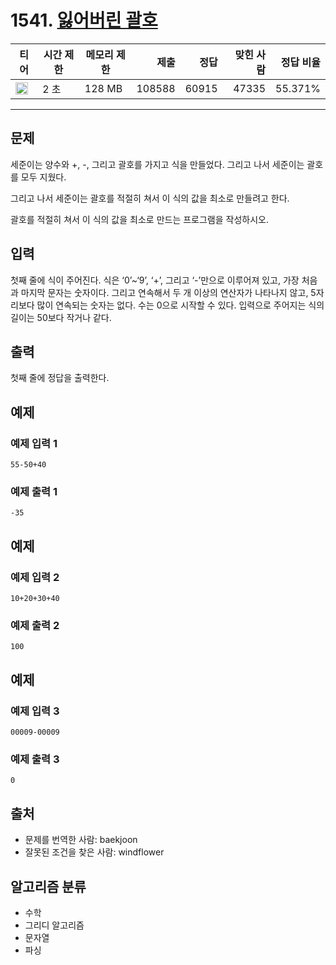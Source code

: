 # 1541. [잃어버린 괄호](https://www.acmicpc.net/problem/1541)

| 티어                                                                 | 시간 제한 | 메모리 제한 |   제출 |  정답 | 맞힌 사람 | 정답 비율 |
| -------------------------------------------------------------------- | --------- | ----------- | -----: | ----: | --------: | --------: |
| <img src="https://static.solved.ac/tier_small/9.svg" width="20px" /> | 2 초      | 128 MB      | 108588 | 60915 |     47335 |   55.371% |

---

## 문제

세준이는 양수와 +, -, 그리고 괄호를 가지고 식을 만들었다. 그리고 나서 세준이는 괄호를 모두 지웠다.

그리고 나서 세준이는 괄호를 적절히 쳐서 이 식의 값을 최소로 만들려고 한다.

괄호를 적절히 쳐서 이 식의 값을 최소로 만드는 프로그램을 작성하시오.

## 입력

첫째 줄에 식이 주어진다. 식은 ‘0’~‘9’, ‘+’, 그리고 ‘-’만으로 이루어져 있고, 가장 처음과 마지막 문자는 숫자이다. 그리고 연속해서 두 개 이상의 연산자가 나타나지 않고, 5자리보다 많이 연속되는 숫자는 없다. 수는 0으로 시작할 수 있다. 입력으로 주어지는 식의 길이는 50보다 작거나 같다.

## 출력

첫째 줄에 정답을 출력한다.

## 예제

### 예제 입력 1

```
55-50+40
```

### 예제 출력 1

```
-35
```

## 예제

### 예제 입력 2

```
10+20+30+40
```

### 예제 출력 2

```
100
```

## 예제

### 예제 입력 3

```
00009-00009
```

### 예제 출력 3

```
0
```

## 출처

- 문제를 번역한 사람: baekjoon
- 잘못된 조건을 찾은 사람: windflower

## 알고리즘 분류

- 수학
- 그리디 알고리즘
- 문자열
- 파싱
